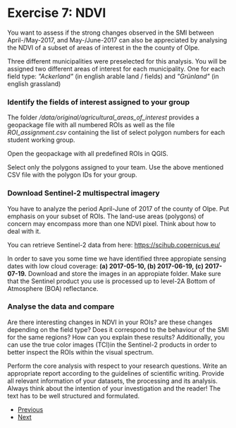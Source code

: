 # Exercise 7: NDVI

You want to assess if the strong changes observed in the SMI between April-/May-2017, and May-/June-2017 
can also be appreciated by analysing the NDVI of a subset of areas of interest in the
the county of Olpe.

Three different municipalities were preselected for this analysis. 
You will be assigned two different areas of interest for each municipality. One for each field type: 
*"Ackerland"* (in english arable land / fields) and *"Grünland"* (in english grassland) 

### Identify the fields of interest assigned to your group

The folder */data/original/agricultural_areas_of_interest* provides a geopackage file with all 
numbered ROIs as well as the file *ROI_assignment.csv* containing the list of select polygon numbers
for each student working group.

Open the geopackage with all predefined ROIs in QGIS.

Select only the polygons assigned to your team. 
Use the above mentioned CSV file with the polygon IDs for your group.

### Download Sentinel-2 multispectral imagery
You have to analyze the period April-June of 2017 of the county of Olpe.
Put emphasis on your subset of ROIs. The land-use areas (polygons) of concern may encompass
more than one NDVI pixel. Think about how to deal with it.

You can retrieve Sentinel-2 data from here:
https://scihub.copernicus.eu/

In order to save you some time we have identified three appropiate sensing
dates with low cloud coverage:
**(a) 2017-05-10, (b) 2017-06-19, (c) 2017-07-19.**
Download and store the images in an appropiate folder. Make sure that the Sentinel 
product you use is processed up to level-2A Bottom of Atmosphere (BOA) reflectance. 

### Analyse the data and compare
Are there interesting changes in NDVI in your ROIs? 
are these changes depending on the field type? Does it correspond to the
behaviour of the SMI for the same regions? How can you explain these results?
Additionally, you can use the true color images (TCI)in the Sentinel-2 products in order 
to better inspect the ROIs within the visual spectrum.

Perform the core analysis with respect to your research questions.
Write an appropriate report according to the guidelines of scientific writing. 
Provide all relevant information of your datasets, the processing and its analysis.
Always think about the intention of your investigation and the reader! 
The text has to be well structured and formulated.

* [Previous](ex6.md)
* [Next](ex8.md)


